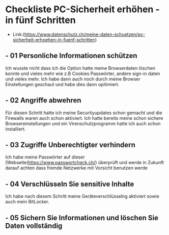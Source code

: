 # Checkliste PC-Sicherheit erhöhen - in fünf Schritten

- Link:(https://www.datenschutz.ch/meine-daten-schuetzen/pc-sicherheit-erhoehen-in-fuenf-schritten)

## - 01 Personliche Informationen schützen
Ich wusste nicht dass ich die Option hatte meine Browserdaten löschen konnte und vieles mehr wie z.B Cookies Passwörter, andere sign-in daten und vieles mehr. Ich habe dann auch noch durch meine Browser Einstellungen geschaut und habe dies dann opitimiert.
## - 02 Angriffe abwehren
Für diesen Schritt hatte ich meine Securityupdates schon gemacht und die Firewalls waren auch schon aktiviert. Ich hatte bereits meine schon sichere Browsereinstellungen und ein Virenschutzprogramm hatte ich auch schon installiert.
## - 03 Zugriffe Unberechtigter verhindern
Ich habe meine Passwörter auf dieser [Webseite(https://www.passwortcheck.ch/) überprüft und werde in Zukunft darauf achten dass fremde Netzwerke mit Vorsicht benutzen werde
## - 04 Verschlüsseln Sie sensitive Inhalte
Ich habe nach diesem Schritt meine Geräteverschlüsselng aktiviert sowie auch mein BitLocker.
## - 05 Sichern Sie Informationen und löschen Sie Daten vollständig


